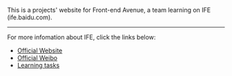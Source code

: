 This is a projects' website for Front-end Avenue, a team learning on IFE (ife.baidu.com).

---

For more infomation about IFE, click the links below:

+ [Official Website](http://ife.baidu.com)
+ [Official Weibo](http://weibo.com/baiduife?is_all=1)
+ [Learning tasks](http://ife.baidu.com/task/all)